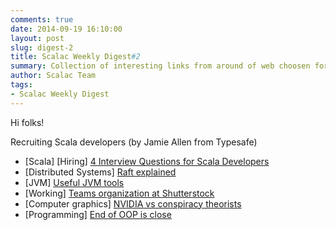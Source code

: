 ```yaml
---
comments: true
date: 2014-09-19 16:10:00
layout: post
slug: digest-2
title: Scalac Weekly Digest#2
summary: Collection of interesting links from around of web choosen for you by scalac team
author: Scalac Team
tags:
- Scalac Weekly Digest
---
```


Hi folks! 

Recruiting Scala developers (by Jamie Allen from Typesafe)

* \[Scala\] \[Hiring\] [4 Interview Questions for Scala Developers](http://news.dice.com/2014/09/12/4-interview-questions-scala-developers/)
* \[Distributed Systems\] [Raft explained](http://thesecretlivesofdata.com/raft/)
* \[JVM\] [Useful JVM tools](http://zeroturnaround.com/rebellabs/the-6-built-in-jdk-tools-the-average-developer-should-learn-to-use-more/)
* \[Working\] [Teams organization at Shutterstock](http://bits.shutterstock.com/2014/05/08/the-secret-to-shutterstock-tech-teams/?utm_source=Software+Lead+Weekly&utm_campaign=95326a59f2-SoftwareLeadWeekly_95&utm_medium=email&utm_term=0_efe3d3cd5b-95326a59f2-198270941)
* \[Computer graphics\] [NVIDIA vs conspiracy theorists](http://www.engadget.com/2014/09/18/NVIDIA-proves-moon-landing/)
* \[Programming\] [End of OOP is close](http://www.falkoriemenschneider.de/a__2014-09-17__Programming-without-objects.html?utm_source=dlvr.it&utm_medium=twitter)
